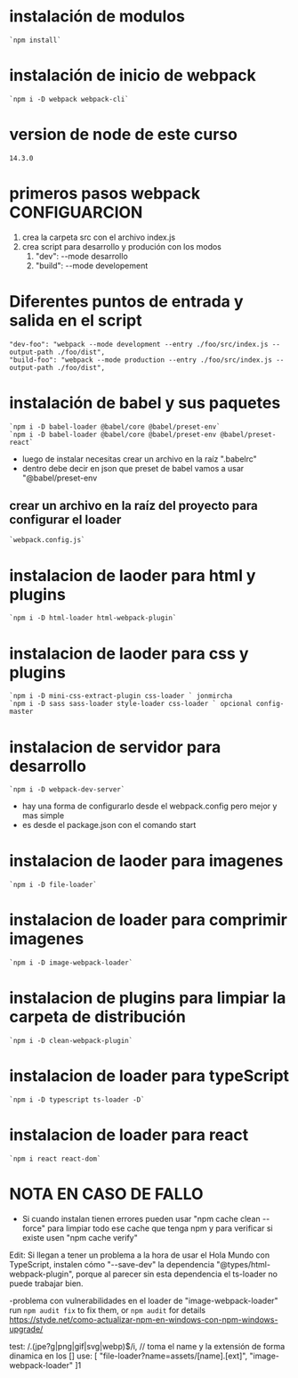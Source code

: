 # instalación de modulos 
    `npm install`

# instalación de inicio de webpack
    `npm i -D webpack webpack-cli`

# version de node de este curso 
    14.3.0

# primeros pasos webpack CONFIGUARCION
1. crea la carpeta src con el archivo index.js
2. crea script para desarrollo y produción con los modos
   1. "dev": --mode desarrollo
   2. "build": --mode developement

# Diferentes puntos de entrada y salida en el script 
    "dev-foo": "webpack --mode development --entry ./foo/src/index.js --output-path ./foo/dist",
    "build-foo": "webpack --mode production --entry ./foo/src/index.js --output-path ./foo/dist",

# instalación de babel y sus paquetes 
    `npm i -D babel-loader @babel/core @babel/preset-env`
    `npm i -D babel-loader @babel/core @babel/preset-env @babel/preset-react`
- luego de instalar necesitas crear un archivo en la raíz  ".babelrc" 
- dentro debe decir en json que preset de babel vamos a usar "@babel/preset-env

## crear un archivo en la raíz del proyecto para configurar el loader 
    `webpack.config.js`

# instalacion de laoder para html y plugins
    `npm i -D html-loader html-webpack-plugin`

# instalacion de laoder para css y plugins
    `npm i -D mini-css-extract-plugin css-loader ` jonmircha
    `npm i -D sass sass-loader style-loader css-loader ` opcional config-master

# instalacion de servidor para desarrollo 
    `npm i -D webpack-dev-server`
- hay una forma de configurarlo desde el webpack.config pero mejor y mas simple
- es desde el package.json con el comando start

# instalacion de laoder para imagenes
    `npm i -D file-loader`

# instalacion de loader para comprimir imagenes
    `npm i -D image-webpack-loader`

# instalacion de plugins para limpiar la carpeta de distribución
    `npm i -D clean-webpack-plugin`

# instalacion de loader para typeScript
    `npm i -D typescript ts-loader -D`

# instalacion de loader para react
    `npm i react react-dom`

# NOTA EN CASO DE FALLO
- Si cuando instalan tienen errores pueden usar "npm cache clean --force" para limpiar todo ese cache que tenga npm y para verificar si existe usen "npm cache verify"

Edit: Si llegan a tener un problema a la hora de usar el Hola Mundo con TypeScript, instalen cómo "--save-dev" la dependencia "@types/html-webpack-plugin", porque al parecer sin esta dependencia el ts-loader no puede trabajar bien.

-problema con vulnerabilidades en el loader de "image-webpack-loader"
    run `npm audit fix` to fix them, or `npm audit` for details
  https://styde.net/como-actualizar-npm-en-windows-con-npm-windows-upgrade/


  test: /\.(jpe?g|png|gif|svg|webp)$/i,
        // toma el name y la extensión de forma dinamica en los []
        use: [
          "file-loader?name=assets/[name].[ext]",
          "image-webpack-loader"
        ]1